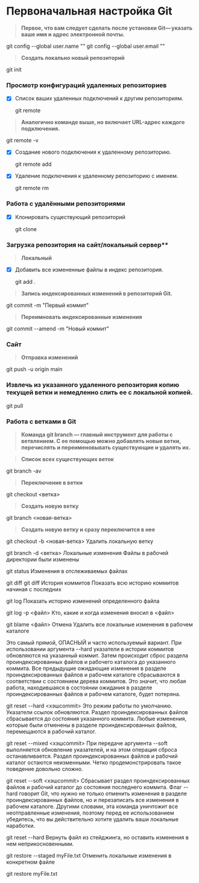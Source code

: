 # Первоначальная настройка Git
> **Первое, что вам следует сделать после установки Git— указать ваше имя и адрес электронной почты.**
  
  git config --global user.name ""
  git config --global user.email ""

> **Создать локально новый репозиторий**

git init

### Просмотр конфигураций удаленных репозиториев
- [X] Список ваших удаленных подключений к другим репозиториям.

  git remote

> **Аналогично команде выше, но включает URL-адрес каждого подключения.**

  git remote -v

- [X] Создание нового подключения к удаленному репозиторию.
  
  git remote add <name> <url>

- [X] Удаление подключения к удаленному репозиторию с именем.

  git remote rm <name>

### Работа с удалёнными репозиториями

- [X] Клонировать существующий репозиторий

  git clone <url>

### Загрузка репозитория на сайт/локальный сервер**
> **Локальный**

- [X] Добавить все измененные файлы в индекс репозитория.

  git add .
> **Запись индексированных изменений в репозиторий Git.**

  git commit -m "Первый коммит"
> **Переимновать индексированные изменения**

  git commit --amend -m "Новый коммит"
### Сайт
> **Отправка изменений**

  git push -u origin main
### Извлечь из указанного удаленного репозитория копию текущей ветки и немедленно слить ее с локальной копией.

  git pull
### Работа с ветками в Git
> **Команда git branch — главный инструмент для работы с ветвлением. С ее помощью можно добавлять новые ветки, перечислять и      переименовывать существующие и удалять их.**

> **Список всех существующих веток**

  git branch -av
> **Переключение в ветки**

  git checkout <ветка>
> **Создать новую ветку**

  git branch <новая-ветка>
> **Создать новую ветку и сразу переключится в нее**

  git checkout -b <новая-ветка>
Удалить локальную ветку

  git branch -d <ветка>
 Локальные изменения
Файлы в рабочей директории были изменены

  git status
Изменения в отслеживаемых файлах

  git diff
  git diff <commit1> <commit2>
 История коммитов
Показать всю историю коммитов начиная с последних

  git log
Показать историю изменений определенного файла

  git log -p <файл>
Кто, какие и когда изменения вносил в <файл>

  git blame <файл>
 Отмена
Удалить все локальные изменения в рабочем каталоге

Это самый прямой, ОПАСНЫЙ и часто используемый вариант. При использовании аргумента --hard указатели в истории коммитов обновляются на указанный коммит. Затем происходит сброс раздела проиндексированных файлов и рабочего каталога до указанного коммита. Все предыдущие ожидающие изменения в разделе проиндексированных файлов и рабочем каталоге сбрасываются в соответствии с состоянием дерева коммитов. Это значит, что любая работа, находившаяся в состоянии ожидания в разделе проиндексированных файлов и рабочем каталоге, будет потеряна.

git reset --hard <хэшcommit>
Это режим работы по умолчанию. Указатели ссылок обновляются. Раздел проиндексированных файлов сбрасывается до состояния указанного коммита. Любые изменения, которые были отменены в разделе проиндексированных файлов, перемещаются в рабочий каталог.

git reset --mixed <хэшcommit>
При передаче аргумента --soft выполняется обновление указателей, и на этом операция сброса останавливается. Раздел проиндексированных файлов и рабочий каталог остаются неизменными. Четко продемонстрировать такое поведение довольно сложно.

git reset --soft <хэшcommit>
Сбрасывает раздел проиндексированных файлов и рабочий каталог до состояния последнего коммита. Флаг --hard говорит Git, что нужно не только отменить изменения в разделе проиндексированных файлов, но и перезаписать все изменения в рабочем каталоге. Другими словами, эта команда уничтожит все неотправленные изменения, поэтому перед ее использованием убедитесь, что вы действительно хотите удалить ваши локальные наработки.

  git reset --hard
Вернуть файл из стейджинга, но оставить изменения в нем неприкосновенными.

  git restore --staged myFile.txt
Отменить локальные изменения в конкретном файле

  git restore myFile.txt